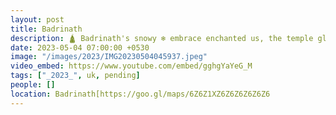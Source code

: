 ```yaml
---
layout: post
title: Badrinath
description: 🛕 Badrinath's snowy ❄️ embrace enchanted us, the temple gleaming in icy splendor. Each step through the snow-laden path resonated with familial warmth. Blessed by the divine amidst snowflakes, a thrilling family adventure! ❄️⛩️👨‍👩‍👧‍👦
date: 2023-05-04 07:00:00 +0530
image: "/images/2023/IMG20230504045937.jpeg"
video_embed: https://www.youtube.com/embed/gghgYaYeG_M
tags: ["_2023_", uk, pending]
people: []
location: Badrinath[https://goo.gl/maps/6Z6Z1XZ6Z6Z6Z6Z6Z6
---
```

